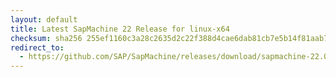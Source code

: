 ```yaml
---
layout: default
title: Latest SapMachine 22 Release for linux-x64
checksum: sha256 255ef1160c3a28c2635d2c22f388d4cae6dab81cb7e5b14f81aab707510baa40
redirect_to:
  - https://github.com/SAP/SapMachine/releases/download/sapmachine-22.0.2/sapmachine-jre-22.0.2_linux-x64_bin.tar.gz
---
```

